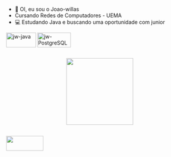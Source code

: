 - 👋 OI, eu sou o Joao-willas
- Cursando Redes de Computadores - UEMA
- 💻 Estudando Java e buscando uma oportunidade com junior

<div>
<a>
<img align="center" alt="jw-java" height="40" width="80" src="https://img.shields.io/badge/Java-ED8B00?style=for-the-badge&logo=java&logoColor=white">
</a>
 <a>
<img align="center" alt="jw-PostgreSQL" height="40" width="90" src="https://img.shields.io/badge/PostgreSQL-316192?style=for-the-badge&logo=postgresql&logoColor=white">
</a>
</div>

##

<div align="center">  
  <a href="https://github.com/joaowillas">
  <img height="180em" src="https://github-readme-stats.vercel.app/api?username=Joao-willas&show_icons=true&hide=contribs,prs&cache_seconds=86400&theme=merko"/>
</div>
  
  ##
  
 <div>  
  <a href="http://www.linkedin.com/in/joaowillas">
  <img height="40" width="100" src="https://img.shields.io/badge/LinkedIn-0077B5?style=for-the-badge&logo=linkedin&logoColor=white"/>
  </a>
</div>
   

